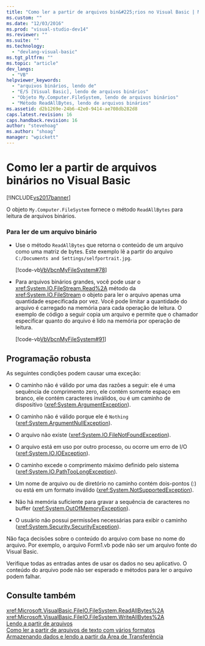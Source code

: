 ```yaml
---
title: "Como ler a partir de arquivos bin&#225;rios no Visual Basic | Microsoft Docs"
ms.custom: ""
ms.date: "12/03/2016"
ms.prod: "visual-studio-dev14"
ms.reviewer: ""
ms.suite: ""
ms.technology: 
  - "devlang-visual-basic"
ms.tgt_pltfrm: ""
ms.topic: "article"
dev_langs: 
  - "VB"
helpviewer_keywords: 
  - "arquivos binários, lendo de"
  - "E/S [Visual Basic], lendo de arquivos binários"
  - "Objeto My.Computer.FileSystem, lendo de arquivos binários"
  - "Método ReadAllBytes, lendo de arquivos binários"
ms.assetid: d2b1269e-24b6-42e0-9414-ae708db282d8
caps.latest.revision: 16
caps.handback.revision: 16
author: "stevehoag"
ms.author: "shoag"
manager: "wpickett"
---
```

# Como ler a partir de arquivos bin&#225;rios no Visual Basic
[!INCLUDE[vs2017banner](../../../../csharp/includes/vs2017banner.md)]

O objeto `My.Computer.FileSystem` fornece o método `ReadAllBytes` para leitura de arquivos binários.  
  
### Para ler de um arquivo binário  
  
-   Use o método `ReadAllBytes` que retorna o conteúdo de um arquivo como uma matriz de bytes.  Este exemplo lê a partir do arquivo `C:/Documents and Settings/selfportrait.jpg`.  
  
     [!code-vb[VbVbcnMyFileSystem#78](../../../../visual-basic/developing-apps/programming/drives-directories-files/codesnippet/VisualBasic/how-to-read-from-binary-files_1.vb)]  
  
-   Para arquivos binários grandes, você pode usar o <xref:System.IO.FileStream.Read%2A> método da <xref:System.IO.FileStream> o objeto para ler o arquivo apenas uma quantidade especificada por vez.  Você pode limitar a quantidade do arquivo é carregado na memória para cada operação de leitura.  O exemplo de código a seguir copia um arquivo e permite que o chamador especificar quanto do arquivo é lido na memória por operação de leitura.  
  
     [!code-vb[VbVbcnMyFileSystem#91](../../../../visual-basic/developing-apps/programming/drives-directories-files/codesnippet/VisualBasic/how-to-read-from-binary-files_2.vb)]  
  
## Programação robusta  
 As seguintes condições podem causar uma exceção:  
  
-   O caminho não é válido por uma das razões a seguir: ele é uma sequência de comprimento zero, ele contém somente espaço em branco, ele contém caracteres inválidos, ou é um caminho de dispositivo \(<xref:System.ArgumentException>\).  
  
-   O caminho não é válido porque ele é `Nothing` \(<xref:System.ArgumentNullException>\).  
  
-   O arquivo não existe \(<xref:System.IO.FileNotFoundException>\).  
  
-   O arquivo está em uso por outro processo, ou ocorre um erro de I\/O \(<xref:System.IO.IOException>\).  
  
-   O caminho excede o comprimento máximo definido pelo sistema \(<xref:System.IO.PathTooLongException>\).  
  
-   Um nome de arquivo ou de diretório no caminho contém dois\-pontos \(:\) ou está em um formato inválido \(<xref:System.NotSupportedException>\).  
  
-   Não há memória suficiente para gravar a sequência de caracteres no buffer \(<xref:System.OutOfMemoryException>\).  
  
-   O usuário não possui permissões necessárias para exibir o caminho \(<xref:System.Security.SecurityException>\).  
  
 Não faça decisões sobre o conteúdo do arquivo com base no nome do arquivo.  Por exemplo, o arquivo Form1.vb pode não ser um arquivo fonte do Visual Basic.  
  
 Verifique todas as entradas antes de usar os dados no seu aplicativo.  O conteúdo do arquivo pode não ser esperado e métodos para ler o arquivo podem falhar.  
  
## Consulte também  
 <xref:Microsoft.VisualBasic.FileIO.FileSystem.ReadAllBytes%2A>   
 <xref:Microsoft.VisualBasic.FileIO.FileSystem.WriteAllBytes%2A>   
 [Lendo a partir de arquivos](../../../../visual-basic/developing-apps/programming/drives-directories-files/reading-from-files.md)   
 [Como ler a partir de arquivos de texto com vários formatos](../../../../visual-basic/developing-apps/programming/drives-directories-files/how-to-read-from-text-files-with-multiple-formats.md)   
 [Armazenando dados e lendo a partir da Área de Transferência](../../../../visual-basic/developing-apps/programming/computer-resources/storing-data-to-and-reading-from-the-clipboard.md)